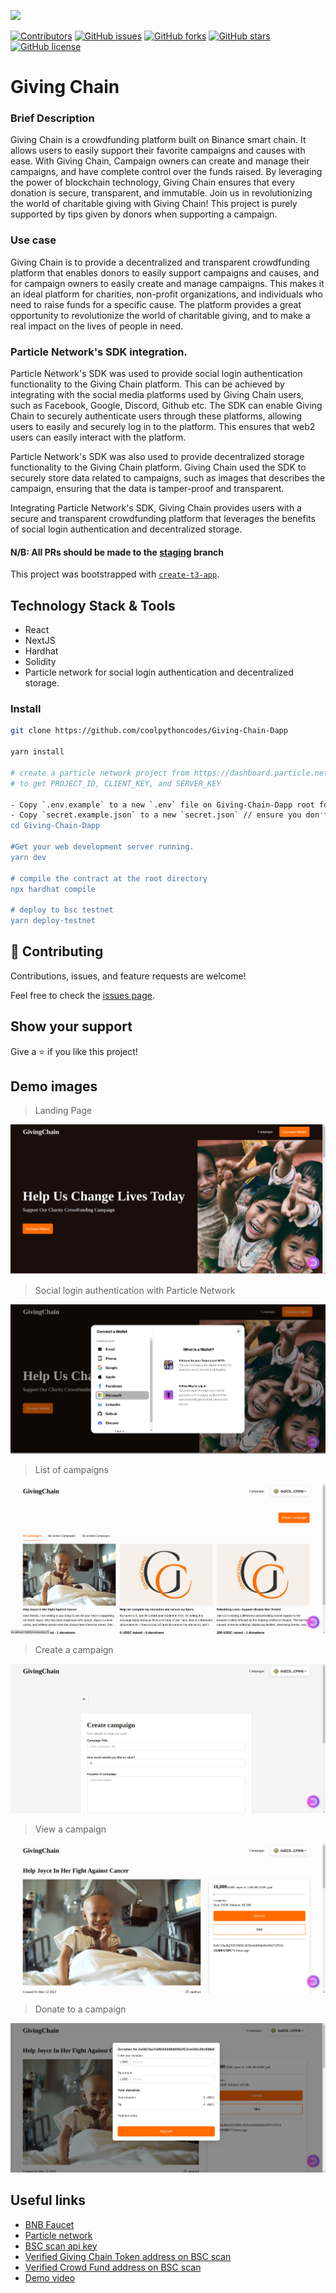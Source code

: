 
<!-- PROJECT SHIELDS -->
<!--
*** I'm using markdown "reference style" links for readability.
*** Reference links are enclosed in brackets [ ] instead of parentheses ( ).
*** See the bottom of this document for the declaration of the reference variables
*** for contributors-url, forks-url, etc. This is an optional, concise syntax you may use.
*** https://www.markdownguide.org/basic-syntax/#reference-style-links
-->

![](https://img.shields.io/badge/Hackathon-blueviolet)

[![Contributors][contributors-shield]][contributors-url]
[![GitHub issues][issues-shield]][issues-url]
[![GitHub forks][forks-shield]][forks-url]
[![GitHub stars][star-shield]][star-url]
[![GitHub license][license-shield]][license-url]



# Giving Chain 

### Brief Description
Giving Chain is a crowdfunding platform built on Binance smart chain. 
It allows users to easily support their favorite campaigns and causes with ease. 
With Giving Chain, Campaign owners can create and manage their campaigns, and have complete control over the funds raised. 
By leveraging the power of blockchain technology, Giving Chain ensures that every donation is secure, transparent, and immutable. Join us in revolutionizing the world of charitable giving with Giving Chain! This project is purely supported by tips given by donors when supporting a campaign.

### Use case

Giving Chain is to provide a decentralized and transparent crowdfunding platform that enables donors to easily support campaigns and causes, and for campaign owners to easily create and manage campaigns. This makes it an ideal platform for charities, non-profit organizations, and individuals who need to raise funds for a specific cause. The platform provides a great opportunity to revolutionize the world of charitable giving, and to make a real impact on the lives of people in need.

### Particle Network's SDK integration.

Particle Network's SDK was used to provide social login authentication functionality to the Giving Chain platform. This can be achieved by integrating with the social media platforms used by Giving Chain users, such as Facebook, Google, Discord, Github etc. The SDK can enable Giving Chain to securely authenticate users through these platforms, allowing users to easily and securely log in to the platform. This ensures that web2 users can easily interact with the platform.

Particle Network's SDK was also used to provide decentralized storage functionality to the Giving Chain platform. Giving Chain used the SDK to securely store data related to campaigns, such as images that describes the campaign, ensuring that the data is tamper-proof and transparent.

Integrating Particle Network's SDK, Giving Chain provides users with a secure and transparent crowdfunding platform that leverages the benefits of social login authentication and decentralized storage. 

#### **N/B**: All PRs should be made to the [staging](https://github.com/coolpythoncodes/Giving-Chain-Dapp/tree/staging) branch


This project was bootstrapped with [`create-t3-app`](https://create.t3.gg/).

## Technology Stack & Tools

- React
- NextJS
- Hardhat
- Solidity
- Particle network for social login authentication and decentralized storage.


### Install
```bash
git clone https://github.com/coolpythoncodes/Giving-Chain-Dapp

yarn install

# create a particle network project from https://dashboard.particle.network/#/project/all 
# to get PROJECT_ID, CLIENT_KEY, and SERVER_KEY

- Copy `.env.example` to a new `.env` file on Giving-Chain-Dapp root folder
- Copy `secret.example.json` to a new `secret.json` // ensure you don't expose this to the public
cd Giving-Chain-Dapp

#Get your web development server running.
yarn dev

# compile the contract at the root directory
npx hardhat compile

# deploy to bsc testnet
yarn deploy-testnet

```

## 🤝 Contributing

Contributions, issues, and feature requests are welcome!

Feel free to check the [issues page](../../issues/).

## Show your support

Give a ⭐ if you like this project!

## Demo images

> Landing Page

![landing_page](demo_images/landing_page.png)

> Social login authentication with Particle Network

![social login authentication](demo_images/social-login-authentication.png)

> List of campaigns

![campagins](demo_images/campaigns.png)

> Create a campaign

![campagins](demo_images/create-campaign.png)

> View a campaign

![view a campaign](demo_images/campaign_details.png)


> Donate to a campaign

![donate to a campaign](demo_images/donate_to_campaign.png)

## Useful links

- [BNB Faucet](https://testnet.bnbchain.org/faucet-smart)
- [Particle network](https://particle.network/)
- [BSC scan api key](https://bscscan.com/myapikey)
- [Verified Giving Chain Token address on BSC scan](https://testnet.bscscan.com/address/0x1A99D6C14c0fF2A0B5A6a3c1244862E2cDa45eC5#code)
- [Verified Crowd Fund address on BSC scan](https://testnet.bscscan.com/address/0xa95735fA11707298417e92D5963a6E3faF1c32c7#code)
- [Demo video](https://drive.google.com/file/d/1zfF8w1IYyeZDcCKGY0FbUymRmaGyfqck/view?usp=share_link)

[contributors-shield]: https://img.shields.io/github/contributors/coolpythoncodes/Giving-Chain-Dapp?style=for-the-badge
[contributors-url]: https://github.com/coolpythoncodes/Giving-Chain-Dapp/graphs/contributors
[issues-shield]: https://img.shields.io/github/issues/coolpythoncodes/Giving-Chain-Dapp?style=for-the-badge
[issues-url]: https://github.com/coolpythoncodes/Giving-Chain-Dapp/issues
[forks-shield]: https://img.shields.io/github/forks/coolpythoncodes/Giving-Chain-Dapp?style=for-the-badge
[forks-url]: https://github.com/coolpythoncodes/Giving-Chain-Dapp/network
[star-shield]: https://img.shields.io/github/stars/coolpythoncodes/Giving-Chain-Dapp?style=for-the-badge
[star-url]: https://github.com/coolpythoncodes/Giving-Chain-Dapp/stargazers
[license-shield]: https://img.shields.io/github/license/coolpythoncodes/Giving-Chain-Dapp?style=for-the-badge
[license-url]: https://github.com/coolpythoncodes/Giving-Chain-Dapp/blob/main/LICENSE.md
